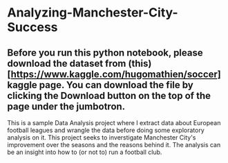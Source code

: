 # Analyzing-Manchester-City-Success
## Before you run this python notebook, please download the dataset from (this)[https://www.kaggle.com/hugomathien/soccer] kaggle page. You can download the file by clicking the Download button on the top of the page under the jumbotron.

This is a sample Data Analysis project where I extract data about European football leagues and wrangle the data before doing some exploratory analysis on it. This project seeks to inverstigate Manchester City's improvement over the seasons and the reasons behind it. The analysis can be an insight into how to (or not to) run a football club.
